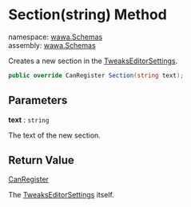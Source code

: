# Section\(string\) Method

namespace: [wawa\.Schemas](../../wawa.Schemas.md)<br />
assembly: [wawa\.Schemas](../../../wawa.Schemas.md)

Creates a new section in the [TweaksEditorSettings](../../../wawa.Schemas/wawa.Schemas/TweaksEditorSettings.md)\.

```csharp
public override CanRegister Section(string text);
```

## Parameters

__text__ : `string`

The text of the new section\.

## Return Value

[CanRegister](../../../wawa.Schemas/wawa.Schemas.Fluent/CanRegister.md)

The [TweaksEditorSettings](../../../wawa.Schemas/wawa.Schemas/TweaksEditorSettings.md) itself\.

